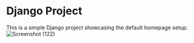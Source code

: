 # Django Project

This is a simple Django project showcasing the default homepage setup.
![Screenshot (122)](https://github.com/user-attachments/assets/ccdc24a1-97d3-4d12-a9d0-8f94e56c2bf3)


